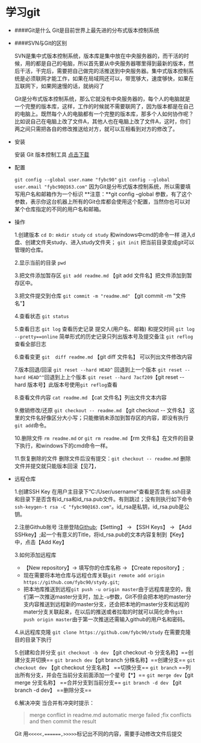 学习git
=====
* ####Git是什么
	Git是目前世界上最先进的分布式版本控制系统

* ####SVN与Git的区别

	SVN是集中式版本控制系统，版本库是集中放在中央服务器的，而干活的时候，用的都是自己的电脑，所以首先要从中央服务器哪里得到最新的版本，然后干活，干完后，需要把自己做完的活推送到中央服务器。集中式版本控制系统是必须联网才能工作，如果在局域网还可以，带宽够大，速度够快，如果在互联网下，如果网速慢的话，就纳闷了

	Git是分布式版本控制系统，那么它就没有中央服务器的，每个人的电脑就是一个完整的版本库，这样，工作的时候就不需要联网了，因为版本都是在自己的电脑上。既然每个人的电脑都有一个完整的版本库，那多个人如何协作呢？比如说自己在电脑上改了文件A，其他人也在电脑上改了文件A，这时，你们两之间只需把各自的修改推送给对方，就可以互相看到对方的修改了。

* 安装

	安装 Git 版本控制工具 [点击下载](https://git-for-windows.github.io/)

* 配置

	`git config --global user.name "fybc90"`
    `git config --global user.email "fybc90@163.com"`
    因为Git是分布式版本控制系统，所以需要填写用户名和邮箱作为一个标识
    **注意：**git config  –global 参数，有了这个参数，表示你这台机器上所有的Git仓库都会使用这个配置，当然你也可以对某个仓库指定的不同的用户名和邮箱。

* 操作

	1.创建版本
	`cd D:`   `mkdir study`   `cd study`
    和windows中cmd的命令一样 进入d盘、创建文件夹study、进入study文件夹；
    `git init` 把当前目录变成git可以管理的仓库。

	2.显示当前的目录
	`pwd`

	3.把文件添加暂存区
	`git add readme.md` 【git add 文件名】把文件添加到暂存区中。

	3.把文件提交到仓库
	`git commit -m "readme.md"` 【git commit -m "文件名"】

	4.查看状态
	`git status`

	5.查看日志
	`git log` 查看历史记录 提交人(用户名、邮箱) 和提交时间
    `git log --pretty==online` 简单形式的历史记录只列出版本号及提交备注
    `git reflog` 查看全部日志

	6.查看变更
	`git  diff readme.md` 【git diff 文件名】 可以列出文件修改内容

	7.版本回退/回滚
	`git reset --hard HEAD^` 回退到上一个版本
    `git reset --hard HEAD^^`回退到上上个版本
    `git reset --hard 7acf209`【git reset --hard 版本号】此版本号使用`git reflog`查看

	8.查看文件内容
	`cat readme.md` 【cat 文件名】列出文件文本内容

	9.撤销修改/还原
	`git checkout -- readme.md` 【git checkout -- 文件名】 这里的文件名好像区分大小写；只能撤销未添加到暂存区的内容，即没有执行`git add`命令。

	10.删除文件
	`rm readme.md`  or `git rm readme.md`【rm 文件名】在文件的目录下执行，和windows下的cmd命令一样。

    11.恢复删除的文件
	删除文件后没有提交：`git checkout -- readme.md`
    删除文件并提交就只能版本回滚【见7】，

* 远程仓库

	1.创建SSH Key
	在用户主目录下“C:/User/username"查看是否含有.ssh目录和目录下是否含有id_rsa和id_rsa.pub文件。有则跳过；没有则执行如下命令`ssh-keygen-t rsa -C "fybc90@163.com"`。id_rsa是私钥，id_rsa.pub是公钥。

	2.注册Github账号
	注册登陆[Github](http://Github.com);【Setting】 -> 【SSH Keys】 -> 【Add SSHkey】;起一个有意义的Title，将id_rsa.pub的文本内容复制到【Key】中，点击【Add Key】

	3.如何添加远程库
	+ 【New repository】-> 填写你的仓库名称 -> 【Create repository】;
    + 现在需要将本地仓库与远程仓库关联`git remote add origin https://github.com/fybc90/stydy.git`;
    + 把本地库推送到远程`git push -u origin master`由于远程库是空的，我们第一次推送master分支时，加上`-u`参数，Git不但会把本地的master分支内容推送到远程新的master分支，还会把本地的master分支和远程的mater分支关联起来，在以后的推送或者拉取的时就可以简化命令`git push origin master`由于第一次推送还需输入github的用户名和密码。

	4.从远程库克隆
	`git clone https://github.com/fybc90/study` 在需要克隆目的目录下执行

    5.创建和合并分支
    `git checkout -b dev` 【git checkout -b 分支名称】==创建分支并切换==
    `git branch dev`【git branch 分株名称】==创建分支==
    `git checkout dev` 【git checkout 分支名称】 ==切换分支==
    `git branch` ==列出所有分支，并会在当前分支前面添加一个星号【*】==
    `git merge dev`【git merge 分支名称】 ==合并分支到当前分支==
    `git branch -d dev` 【git branch -d dev】 ==删除分支==

    6.解决冲突
    当合并有冲突时提示：
    >merge conflict in readme.md
automatic merge failed ;fix conflicts and then commit the result

   Git 用`<<<<<,======,>>>>>`标记出不同的内容，需要手动修改文件后提交